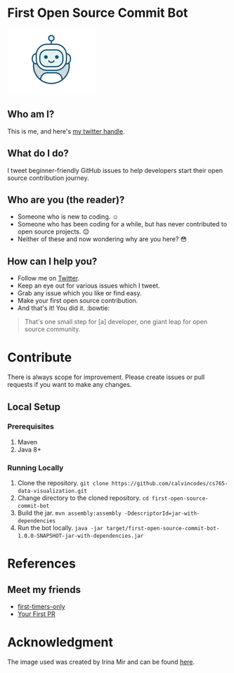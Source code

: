 # First Open Source Commit Bot
<img src="bot-animate.gif" alt="Bot Says Hi" width="200" height="150"/>

## Who am I?
This is me, and here's [my twitter handle](https://twitter.com/1st_opensrc_cmt).

## What do I do?
I tweet beginner-friendly GitHub issues to help developers start their open source contribution
journey.

## Who are you (the reader)?
* Someone who is new to coding. :relaxed:
* Someone who has been coding for a while, but has never contributed to open source projects. :relieved:
* Neither of these and now wondering why are you here? :flushed:

## How can I help you?
* Follow me on [Twitter](https://twitter.com/1st_opensrc_cmt).
* Keep an eye out for various issues which I tweet.
* Grab any issue which you like or find easy.
* Make your first open source contribution.
* And that's it! You did it. :bowtie:

> That's one small step for [a] developer, one giant leap for open source community.

# Contribute
There is always scope for improvement. Please create issues or pull requests if you want to make any changes.

## Local Setup
### Prerequisites
1. Maven
2. Java 8+

### Running Locally
1. Clone the repository. `git clone https://github.com/calvincodes/cs765-data-visualization.git`
2. Change directory to the cloned repository. `cd first-open-source-commit-bot`
3. Build the jar. `mvn assembly:assembly -DdescriptorId=jar-with-dependencies`
4. Run the bot locally. `java -jar target/first-open-source-commit-bot-1.0.0-SNAPSHOT-jar-with-dependencies.jar`

# References
## Meet my friends
* [first-timers-only](https://twitter.com/first_tmrs_only)
* [Your First PR](https://twitter.com/yourfirstpr)

# Acknowledgment
The image used was created by Irina Mir and can be found 
[here](https://dribbble.com/shots/4082720-Bot-Icon#shot-description).

